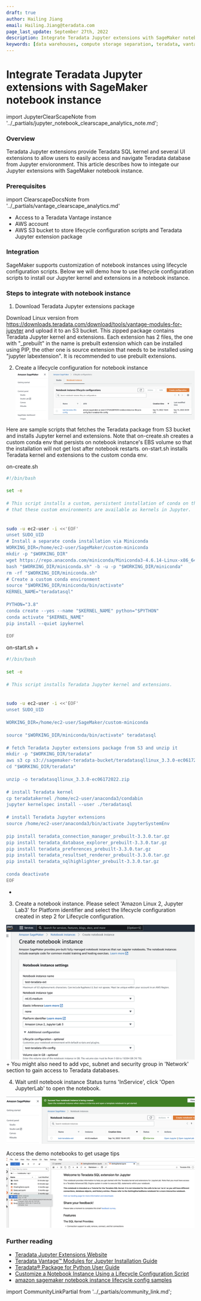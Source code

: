 ```yaml
---
draft: true
author: Hailing Jiang
email: Hailing.Jiang@teradata.com
page_last_update: September 27th, 2022
description: Integrate Teradata Jupyter extensions with SageMaker notebook instance
keywords: [data warehouses, compute storage separation, teradata, vantage, cloud data platform, business intelligence, enterprise analytics, jupyter, teradatasql, ipython-sql, teradatasqlalchemy]
---
```


# Integrate Teradata Jupyter extensions with SageMaker notebook instance

import JupyterClearScapeNote from '../_partials/jupyter_notebook_clearscape_analytics_note.md';

<JupyterClearScapeNote />

### Overview
Teradata Jupyter extensions provide Teradata SQL kernel and several UI extensions to allow users to easily access and navigate Teradata database from Jupyter envioronment. This article describes how to integate our Jupyter extensions with SageMaker notebook instance.

### Prerequisites

import ClearscapeDocsNote from '../_partials/vantage_clearscape_analytics.md'

* Access to a Teradata Vantage instance
  <ClearscapeDocsNote />
* AWS account
* AWS S3 bucket to store lifecycle configuration scripts and Teradata Jupyter extension package

### Integration

SageMaker supports customization of notebook instances using lifecycle configuration scripts. Below we will demo how to use lifecycle configuration scripts to install our Jupyter kernel and extensions in a notebook instance.

### Steps to integrate with notebook instance

1. Download Teradata Jupyter extensions package

Download Linux version from https://downloads.teradata.com/download/tools/vantage-modules-for-jupyter and upload it to an S3 bucket. This zipped package contains Teradata Jupyter kernel and extensions. Each extension has 2 files, the one with "_prebuilt" in the name is prebuilt extension which can be installed using PIP, the other one is source extension that needs to be installed using "jupyter labextension". It is recommended to use prebuilt extensions.

2. Create a lifecycle configuration for notebook instance
![create a lifecycle configuration for notebook instance](./images/integrate-teradata-jupyter-extensions-with-sagemaker/sagemaker.notebook.create.lifecycle.config.png)

Here are sample scripts that fetches the Teradata package from S3 bucket and installs Jupyter kernel and extensions. Note that on-create.sh creates a custom conda env that persists on notebook instance's EBS volume so that the installation will not get lost after notebook restarts. on-start.sh installs Teradata kernel and extensions to the custom conda env.

on-create.sh

``` bash , role="content-editable
#!/bin/bash
 
set -e
 
# This script installs a custom, persistent installation of conda on the Notebook Instance's EBS volume, and ensures
# that these custom environments are available as kernels in Jupyter.
 
 
sudo -u ec2-user -i <<'EOF'
unset SUDO_UID
# Install a separate conda installation via Miniconda
WORKING_DIR=/home/ec2-user/SageMaker/custom-miniconda
mkdir -p "$WORKING_DIR"
wget https://repo.anaconda.com/miniconda/Miniconda3-4.6.14-Linux-x86_64.sh -O "$WORKING_DIR/miniconda.sh"
bash "$WORKING_DIR/miniconda.sh" -b -u -p "$WORKING_DIR/miniconda"
rm -rf "$WORKING_DIR/miniconda.sh"
# Create a custom conda environment
source "$WORKING_DIR/miniconda/bin/activate"
KERNEL_NAME="teradatasql"
 
PYTHON="3.8"
conda create --yes --name "$KERNEL_NAME" python="$PYTHON"
conda activate "$KERNEL_NAME"
pip install --quiet ipykernel
 
EOF
```


on-start.sh
+
``` bash , role="content-editable"
#!/bin/bash
 
set -e
 
# This script installs Teradata Jupyter kernel and extensions.
 
 
sudo -u ec2-user -i <<'EOF'
unset SUDO_UID
 
WORKING_DIR=/home/ec2-user/SageMaker/custom-miniconda
 
source "$WORKING_DIR/miniconda/bin/activate" teradatasql
 
# fetch Teradata Jupyter extensions package from S3 and unzip it
mkdir -p "$WORKING_DIR/teradata"
aws s3 cp s3://sagemaker-teradata-bucket/teradatasqllinux_3.3.0-ec06172022.zip "$WORKING_DIR/teradata"
cd "$WORKING_DIR/teradata"
 
unzip -o teradatasqllinux_3.3.0-ec06172022.zip
 
# install Teradata kernel
cp teradatakernel /home/ec2-user/anaconda3/condabin
jupyter kernelspec install --user ./teradatasql
 
# install Teradata Jupyter extensions
source /home/ec2-user/anaconda3/bin/activate JupyterSystemEnv
 
pip install teradata_connection_manager_prebuilt-3.3.0.tar.gz
pip install teradata_database_explorer_prebuilt-3.3.0.tar.gz
pip install teradata_preferences_prebuilt-3.3.0.tar.gz
pip install teradata_resultset_renderer_prebuilt-3.3.0.tar.gz
pip install teradata_sqlhighlighter_prebuilt-3.3.0.tar.gz
 
conda deactivate
EOF
```
+
3. Create a notebook instance. Please select 'Amazon Linux 2, Jupyter Lab3' for Platform identifier and select the lifecycle configuration created in step 2 for Lifecycle configuration.

![Create notebook instance](./images/integrate-teradata-jupyter-extensions-with-sagemaker/sagemaker.notebook.create.notebook.instance.png)
+
You might also need to add vpc, subnet and security group in 'Network' section to gain access to Teradata databases.

4. Wait until notebook instance Status turns 'InService', click 'Open JupyterLab' to open the notebook.

![Open notebook](./images/integrate-teradata-jupyter-extensions-with-sagemaker/sagemaker.notebook.notebook.inservice.png)


Access the demo notebooks to get usage tips
![access demo notebooks](./images/integrate-teradata-jupyter-extensions-with-sagemaker/sagemaker.notebook.start.png)


### Further reading
* [Teradata Jupyter Extensions Website](https://teradata.github.io/jupyterextensions)
* [Teradata Vantage™ Modules for Jupyter Installation Guide](https://docs.teradata.com/r/KQLs1kPXZ02rGWaS9Ktoww/root)
* [Teradata® Package for Python User Guide](https://docs.teradata.com/r/1YKutX2ODdO9ppo_fnguTA/root)
* [Customize a Notebook Instance Using a Lifecycle Configuration Script](https://docs.aws.amazon.com/sagemaker/latest/dg/notebook-lifecycle-config.html)
* [amazon sagemaker notebook instance lifecycle config samples](https://github.com/aws-samples/amazon-sagemaker-notebook-instance-lifecycle-config-samples/blob/master/scripts/persistent-conda-ebs/on-create.sh)

import CommunityLinkPartial from '../_partials/community_link.md';

<CommunityLinkPartial />
